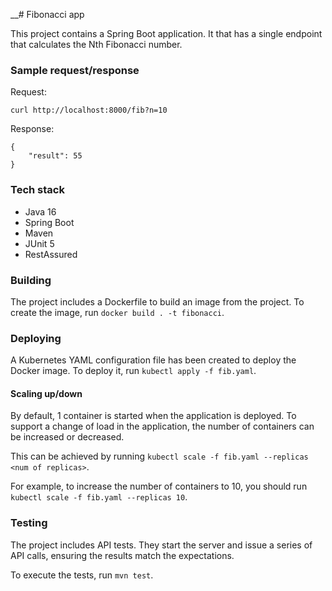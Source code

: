 __# Fibonacci app

This project contains a Spring Boot application. It that has a single endpoint that calculates the Nth Fibonacci number.

### Sample request/response
Request:

`curl http://localhost:8000/fib?n=10`

Response:
```
{
    "result": 55
}
```

### Tech stack
* Java 16
* Spring Boot
* Maven
* JUnit 5
* RestAssured

### Building
The project includes a Dockerfile to build an image from the project. 
To create the image, run `docker build . -t fibonacci`.

### Deploying
A Kubernetes YAML configuration file has been created to deploy the Docker image. 
To deploy it, run `kubectl apply -f fib.yaml`.

#### Scaling up/down
By default, 1 container is started when the application is deployed.
To support a change of load in the application, the number of containers can be increased or decreased.

This can be achieved by running `kubectl scale -f fib.yaml --replicas <num of replicas>`.

For example, to increase the number of containers to 10, you should run `kubectl scale -f fib.yaml --replicas 10`.  

### Testing
The project includes API tests. They start the server and issue a 
series of API calls, ensuring the results match the expectations.

To execute the tests, run `mvn test`.